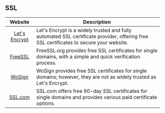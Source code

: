 ## SSL

| Website | Description |
|:-:|-|
| [Let's Encrypt](https://letsencrypt.org) |  Let's Encrypt is a widely trusted and fully automated SSL certificate provider, offering free SSL certificates to secure your website. |
| [FreeSSL](https://www.freessl.org) |  FreeSSL.org provides free SSL certificates for single domains, with a simple and quick verification process. |
| [WoSign](https://www.wosign.com/) |  WoSign provides free SSL certificates for single domains; however, they are not as widely trusted as Let's Encrypt.  |
| [SSL.com](https://letsencrypt.org/) |  SSL.com offers free 90-day SSL certificates for single domains and provides various paid certificate options.  |

